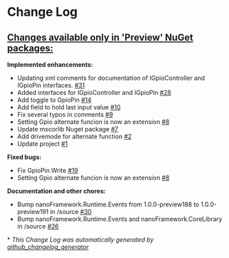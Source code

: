 # Change Log

## [**Changes available only in 'Preview' NuGet packages:**](https://github.com/nanoframework/lib-Windows.Devices.Gpio/tree/HEAD)

**Implemented enhancements:**

- Updating xml comments for documentation of IGpioController and IGpioPin interfaces. [\#31](https://github.com/nanoframework/lib-Windows.Devices.Gpio/pull/31)
- Added interfaces for IGpioController and IGpioPin  [\#28](https://github.com/nanoframework/lib-Windows.Devices.Gpio/pull/28)
- Add toggle to GpioPin [\#14](https://github.com/nanoframework/lib-Windows.Devices.Gpio/pull/14)
- Add field to hold last input value [\#10](https://github.com/nanoframework/lib-Windows.Devices.Gpio/pull/10)
- Fix several typos in comments [\#9](https://github.com/nanoframework/lib-Windows.Devices.Gpio/pull/9)
- Setting Gpio alternate funcion is now an extension [\#8](https://github.com/nanoframework/lib-Windows.Devices.Gpio/pull/8)
- Update mscorlib Nuget package [\#7](https://github.com/nanoframework/lib-Windows.Devices.Gpio/pull/7)
- Add drivemode for alternate function [\#2](https://github.com/nanoframework/lib-Windows.Devices.Gpio/pull/2)
- Update project [\#1](https://github.com/nanoframework/lib-Windows.Devices.Gpio/pull/1)

**Fixed bugs:**

- Fix GpioPin.Write [\#19](https://github.com/nanoframework/lib-Windows.Devices.Gpio/pull/19)
- Setting Gpio alternate funcion is now an extension [\#8](https://github.com/nanoframework/lib-Windows.Devices.Gpio/pull/8)

**Documentation and other chores:**

- Bump nanoFramework.Runtime.Events from 1.0.0-preview188 to 1.0.0-preview191 in /source [\#30](https://github.com/nanoframework/lib-Windows.Devices.Gpio/pull/30)
- Bump nanoFramework.Runtime.Events and nanoFramework.CoreLibrary in /source [\#26](https://github.com/nanoframework/lib-Windows.Devices.Gpio/pull/26)



\* *This Change Log was automatically generated by [github_changelog_generator](https://github.com/skywinder/Github-Changelog-Generator)*